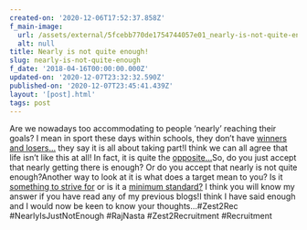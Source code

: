 ```yaml
---
created-on: '2020-12-06T17:52:37.858Z'
f_main-image:
  url: /assets/external/5fcebb770de1754744057e01_nearly-is-not-quite-enough.png
  alt: null
title: Nearly is not quite enough!
slug: nearly-is-not-quite-enough
f_date: '2018-04-16T00:00:00.000Z'
updated-on: '2020-12-07T23:32:32.590Z'
published-on: '2020-12-07T23:45:41.439Z'
layout: '[post].html'
tags: post
---
```


Are we nowadays too accommodating to people ‘nearly’ reaching their goals? I mean in sport these days within schools, they don’t have [winners and losers…](#) they say it is all about taking part!I think we can all agree that life isn’t like this at all! In fact, it is quite the [opposite…](#)So, do you just accept that nearly getting there is enough? Or do you accept that nearly is not quite enough?Another way to look at it is what does a target mean to you? Is it [something to strive for](#) or is it a [minimum standard?](#) I think you will know my answer if you have read any of my previous blogs!I think I have said enough and I would now be keen to know your thoughts…#Zest2Rec #NearlyIsJustNotEnough #RajNasta #Zest2Recruitment #Recruitment
